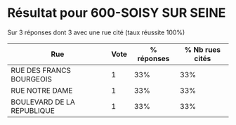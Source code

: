 # Résultat pour 600-SOISY SUR SEINE

Sur 3 réponses dont 3 avec une rue cité (taux réussite 100%)

| Rue | Vote | % réponses | % Nb rues cités|
|-----|------|------------|----------------|
| RUE DES FRANCS BOURGEOIS | 1 | 33% | 33%|
| RUE NOTRE DAME | 1 | 33% | 33%|
| BOULEVARD DE LA REPUBLIQUE | 1 | 33% | 33%|
